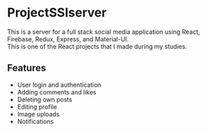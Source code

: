 # ProjectSSIserver

This is a server for a full stack social media application using React, Firebase, Redux, Express, and Material-UI.\
This is one of the React projects that I made during my studies.

## Features
- User login and authentication
- Adding comments and likes
- Deleting own posts
- Editing profile
- Image uploads
- Notifications
